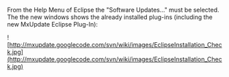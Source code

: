 From the Help Menu of Eclipse the "Software Updates..." must be selected. The the new windows shows the already installed plug-ins (including the new MxUpdate Eclipse Plug-In):

![http://mxupdate.googlecode.com/svn/wiki/images/EclipseInstallation_Check.jpg](http://mxupdate.googlecode.com/svn/wiki/images/EclipseInstallation_Check.jpg)